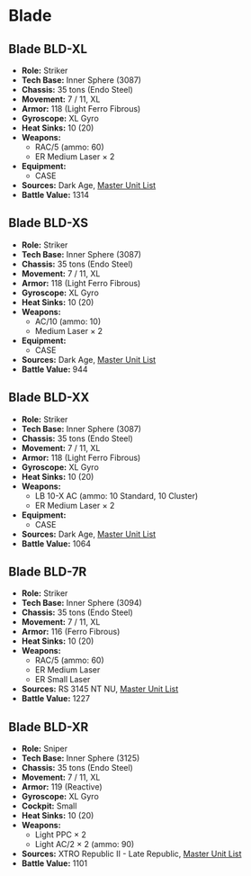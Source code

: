 # Blade
## Blade BLD-XL
- **Role:** Striker
- **Tech Base:** Inner Sphere (3087)
- **Chassis:** 35 tons (Endo Steel)
- **Movement:** 7 / 11, XL
- **Armor:** 118 (Light Ferro Fibrous)
- **Gyroscope:** XL Gyro
- **Heat Sinks:** 10 (20)
- **Weapons:**
  - RAC/5 (ammo: 60)
  - ER Medium Laser × 2
- **Equipment:**
  - CASE
- **Sources:** Dark Age, [Master Unit List](http://masterunitlist.info/Unit/Details/391/blade-bld-xl)
- **Battle Value:** 1314

## Blade BLD-XS
- **Role:** Striker
- **Tech Base:** Inner Sphere (3087)
- **Chassis:** 35 tons (Endo Steel)
- **Movement:** 7 / 11, XL
- **Armor:** 118 (Light Ferro Fibrous)
- **Gyroscope:** XL Gyro
- **Heat Sinks:** 10 (20)
- **Weapons:**
  - AC/10 (ammo: 10)
  - Medium Laser × 2
- **Equipment:**
  - CASE
- **Sources:** Dark Age, [Master Unit List](http://masterunitlist.info/Unit/Details/392/blade-bld-xs)
- **Battle Value:** 944

## Blade BLD-XX
- **Role:** Striker
- **Tech Base:** Inner Sphere (3087)
- **Chassis:** 35 tons (Endo Steel)
- **Movement:** 7 / 11, XL
- **Armor:** 118 (Light Ferro Fibrous)
- **Gyroscope:** XL Gyro
- **Heat Sinks:** 10 (20)
- **Weapons:**
  - LB 10-X AC (ammo: 10 Standard, 10 Cluster)
  - ER Medium Laser × 2
- **Equipment:**
  - CASE
- **Sources:** Dark Age, [Master Unit List](http://masterunitlist.info/Unit/Details/393/blade-bld-xx)
- **Battle Value:** 1064

## Blade BLD-7R
- **Role:** Striker
- **Tech Base:** Inner Sphere (3094)
- **Chassis:** 35 tons (Endo Steel)
- **Movement:** 7 / 11, XL
- **Armor:** 116 (Ferro Fibrous)
- **Heat Sinks:** 10 (20)
- **Weapons:**
  - RAC/5 (ammo: 60)
  - ER Medium Laser
  - ER Small Laser
- **Sources:** RS 3145 NT NU, [Master Unit List](http://masterunitlist.info/Unit/Details/6929/blade-bld-7r)
- **Battle Value:** 1227

## Blade BLD-XR
- **Role:** Sniper
- **Tech Base:** Inner Sphere (3125)
- **Chassis:** 35 tons (Endo Steel)
- **Movement:** 7 / 11, XL
- **Armor:** 119 (Reactive)
- **Gyroscope:** XL Gyro
- **Cockpit:** Small
- **Heat Sinks:** 10 (20)
- **Weapons:**
  - Light PPC × 2
  - Light AC/2 × 2 (ammo: 90)
- **Sources:** XTRO Republic II - Late Republic, [Master Unit List](http://masterunitlist.info/Unit/Details/7345/blade-bld-xr)
- **Battle Value:** 1101

